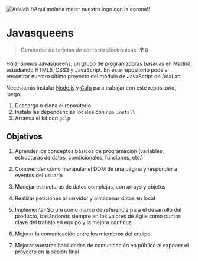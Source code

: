 ![Adalab](_src/assets/images/logo-adalab-80px.png) //Aquí molaría meter nuestro logo con la corona!!

# Javasqueens
	
> Generador de tarjetas de contacto electrónicas. 🌍♻️
	
Hola! Somos Javasqueens, un grupo de programadoras basadas en Madrid, estudiando HTML5, CSS3 y JavaScript.
En este repositorio podéis encontrar nuestro último proyecto del módulo de JavaScript de AdaLab.

Necesitarás instalar [Node.js](https://nodejs.org/) y [Gulp](https://gulpjs.com) para trabajar con este repositorio, luego:

1. Descarga o clona el repositorio
2. Instala las dependencias locales con `npm install`
3. Arranca el kit con `gulp`

## Objetivos

1.  Aprender los conceptos básicos de programación (variables, estructuras de datos, condicionales, funciones, etc.)
    
2.  Comprender cómo manipular el DOM de una página y responder a eventos del usuario
    
3.  Manejar estructuras de datos complejas, con arrays y objetos
    
4.  Realizar peticiones al servidor y almacenar datos en local
    
5.  Implementar Scrum como marco de referencia para el desarrollo del producto, basándonos siempre en los valores de Agile como puntos clave del trabajo en equipo y la mejora continua
    
6.  Mejorar la comunicación entre los miembros del equipo
    
7.  Mejorar vuestras habilidades de comunicación en público al exponer el proyecto en la sesión final
